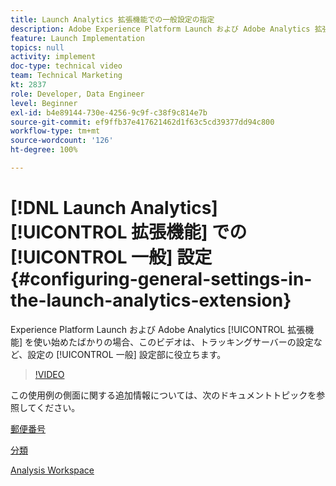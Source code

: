 ```yaml
---
title: Launch Analytics 拡張機能での一般設定の指定
description: Adobe Experience Platform Launch および Adobe Analytics 拡張機能を使い始めたばかりのユーザーは、このビデオを視聴すると、トラッキングサーバーの設定など、設定の一般設定部分を行うのに役立ちます。
feature: Launch Implementation
topics: null
activity: implement
doc-type: technical video
team: Technical Marketing
kt: 2837
role: Developer, Data Engineer
level: Beginner
exl-id: b4e89144-730e-4256-9c9f-c38f9c814e7b
source-git-commit: ef9ffb37e417621462d1f63c5cd39377dd94c800
workflow-type: tm+mt
source-wordcount: '126'
ht-degree: 100%

---
```


# [!DNL Launch Analytics] [!UICONTROL 拡張機能] での [!UICONTROL 一般] 設定 {#configuring-general-settings-in-the-launch-analytics-extension}

Experience Platform Launch および Adobe Analytics [!UICONTROL 拡張機能] を使い始めたばかりの場合、このビデオは、トラッキングサーバーの設定など、設定の [!UICONTROL 一般] 設定部に役立ちます。

>[!VIDEO](https://video.tv.adobe.com/v/27093/?quality=9)

この使用例の側面に関する追加情報については、次のドキュメントトピックを参照してください。

[郵便番号](https://experienceleague.adobe.com/docs/analytics/components/dimensions/zip-code.html?lang=ja)

[分類](https://experienceleague.adobe.com/docs/analytics/components/classifications/c-classifications.html?lang=ja)

[Analysis Workspace](https://experienceleague.adobe.com/docs/analytics/analyze/analysis-workspace/analysis-workspace-features.html?lang=ja)
